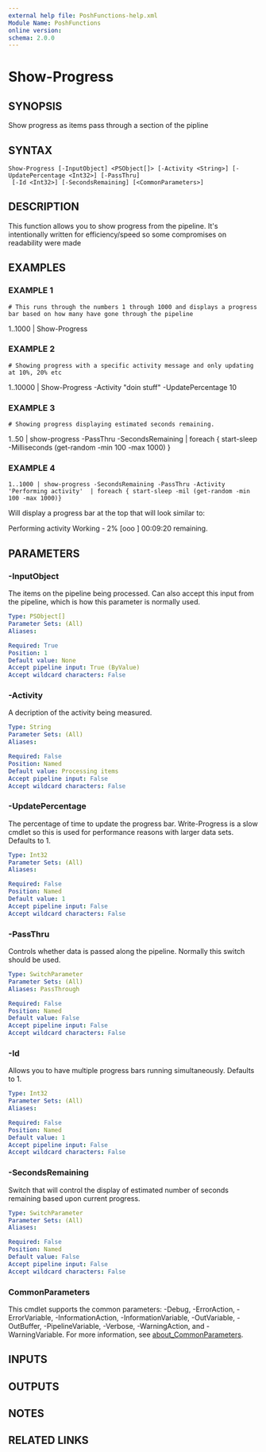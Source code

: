 ```yaml
---
external help file: PoshFunctions-help.xml
Module Name: PoshFunctions
online version:
schema: 2.0.0
---
```


# Show-Progress

## SYNOPSIS
Show progress as items pass through a section of the pipline

## SYNTAX

```
Show-Progress [-InputObject] <PSObject[]> [-Activity <String>] [-UpdatePercentage <Int32>] [-PassThru]
 [-Id <Int32>] [-SecondsRemaining] [<CommonParameters>]
```

## DESCRIPTION
This function allows you to show progress from the pipeline.
It's intentionally written for efficiency/speed so some compromises on readability were made

## EXAMPLES

### EXAMPLE 1
```
# This runs through the numbers 1 through 1000 and displays a progress bar based on how many have gone through the pipeline
```

1..1000 | Show-Progress

### EXAMPLE 2
```
# Showing progress with a specific activity message and only updating at 10%, 20% etc
```

1..10000 | Show-Progress -Activity "doin stuff" -UpdatePercentage 10

### EXAMPLE 3
```
# Showing progress displaying estimated seconds remaining.
```

1..50 | show-progress  -PassThru -SecondsRemaining | foreach { start-sleep  -Milliseconds (get-random -min 100 -max 1000) }

### EXAMPLE 4
```
1..1000 | show-progress -SecondsRemaining -PassThru -Activity 'Performing activity'  | foreach { start-sleep -mil (get-random -min 100 -max 1000)}
```

Will display a progress bar at the top that will look similar to:

Performing activity
    Working - 2%
    \[ooo                                                                                                           \]
    00:09:20 remaining.

## PARAMETERS

### -InputObject
The items on the pipeline being processed.
Can also accept this input from the pipeline, which is how this parameter
is normally used.

```yaml
Type: PSObject[]
Parameter Sets: (All)
Aliases:

Required: True
Position: 1
Default value: None
Accept pipeline input: True (ByValue)
Accept wildcard characters: False
```

### -Activity
A decription of the activity being measured.

```yaml
Type: String
Parameter Sets: (All)
Aliases:

Required: False
Position: Named
Default value: Processing items
Accept pipeline input: False
Accept wildcard characters: False
```

### -UpdatePercentage
The percentage of time to update the progress bar.
Write-Progress is a slow cmdlet so this is used for performance
reasons with larger data sets.
Defaults to 1.

```yaml
Type: Int32
Parameter Sets: (All)
Aliases:

Required: False
Position: Named
Default value: 1
Accept pipeline input: False
Accept wildcard characters: False
```

### -PassThru
Controls whether data is passed along the pipeline.
Normally this switch should be used.

```yaml
Type: SwitchParameter
Parameter Sets: (All)
Aliases: PassThrough

Required: False
Position: Named
Default value: False
Accept pipeline input: False
Accept wildcard characters: False
```

### -Id
Allows you to have multiple progress bars running simultaneously.
Defaults to 1.

```yaml
Type: Int32
Parameter Sets: (All)
Aliases:

Required: False
Position: Named
Default value: 1
Accept pipeline input: False
Accept wildcard characters: False
```

### -SecondsRemaining
Switch that will control the display of estimated number of seconds remaining based upon current progress.

```yaml
Type: SwitchParameter
Parameter Sets: (All)
Aliases:

Required: False
Position: Named
Default value: False
Accept pipeline input: False
Accept wildcard characters: False
```

### CommonParameters
This cmdlet supports the common parameters: -Debug, -ErrorAction, -ErrorVariable, -InformationAction, -InformationVariable, -OutVariable, -OutBuffer, -PipelineVariable, -Verbose, -WarningAction, and -WarningVariable. For more information, see [about_CommonParameters](http://go.microsoft.com/fwlink/?LinkID=113216).

## INPUTS

## OUTPUTS

## NOTES

## RELATED LINKS
